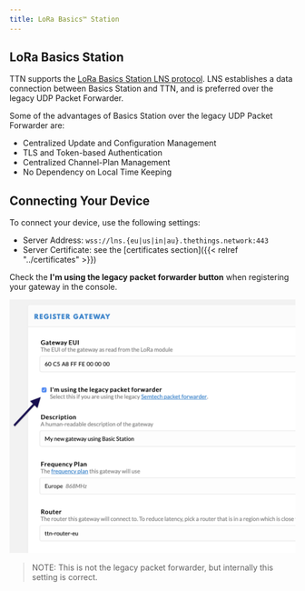 ```yaml
---
title: LoRa Basics™ Station
---
```


## LoRa Basics Station

TTN supports the [LoRa Basics Station LNS protocol](https://doc.sm.tc/station/tcproto.html). LNS establishes a data connection between Basics Station and TTN, and is preferred over the legacy UDP Packet Forwarder.

Some of the advantages of Basics Station over the legacy UDP Packet Forwarder are:

- Centralized Update and Configuration Management
- TLS and Token-based Authentication
- Centralized Channel-Plan Management
- No Dependency on Local Time Keeping

## Connecting Your Device

To connect your device, use the following settings:

- Server Address: `wss://lns.{eu|us|in|au}.thethings.network:443`
- Server Certificate: see the [certificates section]({{< relref "../certificates" >}})

Check the **I'm using the legacy packet forwarder button** when registering your gateway in the console.

![Legacy Packet Forwarder](legacy.png)

> NOTE: This is not the legacy packet forwarder, but internally this setting is correct.
